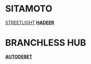 <!-- TITLE: Documentation -->
<!-- SUBTITLE: Product and Service Documentation -->

# SITAMOTO
[STREETLIGHT](http://localhost/streetlight)
[**HADEER**](http://localhost/hadeer)

# BRANCHLESS HUB
[**AUTODEBET**](http://localhost/autodebet)


